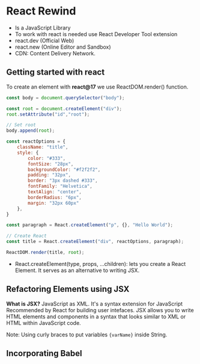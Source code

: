 # React Rewind

- Is a JavaScript Library
- To work with react is needed use React Developer Tool extension
- react.dev (Official Web)
- react.new (Online Editor and Sandbox)
- CDN: Content Delivery Network.

## Getting started with react

To create an element with **react@17** we use ReactDOM.render() function.

```js
const body = document.querySelector("body");

const root = document.createElement("div");
root.setAttribute("id","root");

// Set root
body.append(root);

const reactOptions = {
    className: "title",
    style: {
        color: "#333",
        fontSize: "28px",
        backgroundColor: "#f2f2f2",
        padding: "32px",
        border: "3px dashed #333",
        fontFamily: "Helvetica",
        textAlign: "center",
        borderRadius: "6px",
        margin: "32px 60px"
    },
}

const paragraph = React.createElement("p", {}, "Hello World");

// Create React
const title = React.createElement("div", reactOptions, paragraph);

ReactDOM.render(title, root);
```

- React.createElement(type, props, ...children): lets you create a React Element. It serves as an alternative to writing JSX. 

## Refactoring Elements using JSX

**What is JSX?**
JavaScript as XML. It's a syntax extension for JavaScript Recommended by React for building user intefaces. JSX allows you to write HTML elements and components in a syntax that looks similar to XML or HTML within JavaScript code.  

Note: Using curly braces to put variables ```{varName}``` inside String.

## Incorporating Babel

